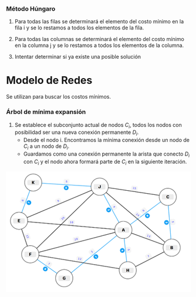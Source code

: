 ### Método Húngaro
1. Para todas las filas se determinará el elemento del costo mínimo en la fila i y se lo restamos a todos los elementos de la fila. 

2. Para todas las columnas se determinará el elemento del costo mínimo en la columna j y se lo restamos a todos los elementos de la columna.

3. Intentar determinar si ya existe una posible solución

# Modelo de Redes
Se utilizan para buscar los costos mínimos.

### Árbol de mínima expansión

1. Se establece el subconjunto actual de nodos $C_i$, todos los nodos con posibilidad ser una nueva conexión permanente $D_i$.
    * Desde el nodo i. Encontramos la mínima conexión desde un nodo de $C_i$ a un nodo de $D_i$.
    * Guardamos como una conexión permanente la arista que conecto $D_i$ con $C_i$ y el nodo ahora formará parte de $C_i$ en la siguiente iteración.

![Ejercicio 2. Expansión minima](./images/OR.May%206,%202024.Minimum%20Expansion%20Tree.png)